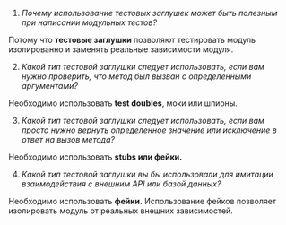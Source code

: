 1. *Почему использование тестовых заглушек может быть полезным при написании модульных тестов?*

Потому что **тестовые заглушки** позволяют тестировать модуль изолированно и заменять реальные зависимости модуля.


2. *Какой тип тестовой заглушки следует использовать, если вам нужно проверить, что метод был вызван с определенными аргументами?*

Необходимо использовать **test doubles**, моки или шпионы.

3. *Какой тип тестовой заглушки следует использовать, если вам просто нужно вернуть определенное значение или исключение в ответ на вызов метода?*

Необходимо использовать **stubs или фейки.**


4. *Какой тип тестовой заглушки вы бы использовали для имитации  взаимодействия с внешним API или базой данных?*

Необходимо использовать **фейки.**
Использование фейков позволяет изолировать модуль от реальных внешних зависимостей.
